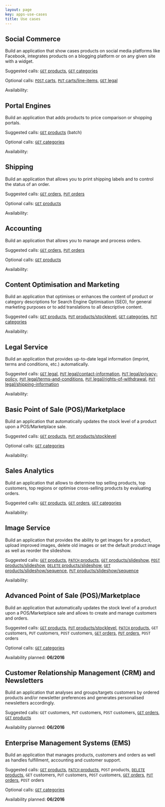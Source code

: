 ```yaml
---
layout: page
key: apps-use-cases
title: Use cases
---
```


## Social Commerce

Build an application that show cases products on social media platforms like Facebook, integrates products on a blogging platform or on any given site with a widget.

Suggested calls: [`GET` products](page:apps-api-get-shops-shopid-products-information), [`GET` categories](page:apps-api-get-shops-shopid-categories-information)

Optional calls: [`POST` carts](page:apps-api-post-shops-shopid-carts-information), [`PUT` carts/line-items](page:apps-api-put-shops-shopid-carts-cartid-line-items-lineitemid-information), [`GET` legal](page:apps-api-get-shops-shopid-legal-information)

Availability: <i class="fa fa-check"></i>

## Portal Engines

Build an application that adds products to price comparison or shopping portals.

Suggested calls: [`GET` products](page:apps-api-get-shops-shopid-products-information) (batch)

Optional calls: [`GET` categories](page:apps-api-get-shops-shopid-categories-information)

Availability: <i class="fa fa-check"></i>

## Shipping

Build an application that allows you to print shipping labels and to control the status of an order.

Suggested calls: [`GET` orders](page:apps-api-get-shops-shopid-orders-information), [`PUT` orders](page:apps-api-put-shops-shopid-orders-orderid-information)

Optional calls: [`GET` products](page:apps-api-get-shops-shopid-products-information)

Availability: <i class="fa fa-check"></i>

## Accounting

Build an application that allows you to manage and process orders.

Suggested calls: [`GET` orders](page:apps-api-get-shops-shopid-orders-information), [`PUT` orders](page:apps-api-put-shops-shopid-orders-orderid-information)

Optional calls: [`GET` products](page:apps-api-get-shops-shopid-products-information)

Availability: <i class="fa fa-check"></i>

## Content Optimisation and Marketing

Build an application that optimises or enhances the content of product or category descriptions for Search Engine Optimisation (SEO), for general marketing purposes or to add translations to all descriptive content.

Suggested calls: [`GET` products](page:apps-api-get-shops-shopid-products-information), [`PUT` products/stocklevel](page:apps-api-put-shops-shopid-products-productid-stock-level-information), [`GET` categories](page:apps-api-get-shops-shopid-categories-information), [`PUT` categories](page:apps-api-put-shops-shopid-categories-categoryid-information)

Availability: <i class="fa fa-check"></i>

## Legal Service

Build an application that provides up-to-date legal information (imprint, terms and conditions, etc.) automatically.

Suggested calls: [`GET` legal](page:apps-api-get-shops-shopid-legal-information), [`PUT` legal/contact-information](page:apps-api-put-shops-shopid-legal-contact-information-information), [`PUT` legal/privacy-policy](page:apps-api-put-shops-shopid-legal-privacy-policy-information), [`PUT` legal/terms-and-conditions](page:apps-api-put-shops-shopid-legal-terms-and-conditions-information), [`PUT` legal/rights-of-withdrawal](page:apps-api-put-shops-shopid-legal-rights-of-withdrawal-information), [`PUT` legal/shipping-information](page:apps-api-put-shops-shopid-legal-shipping-information-information)

Availability: <i class="fa fa-check"></i>

## Basic Point of Sale (POS)/Marketplace

Build an application that automatically updates the stock level of a product upon a POS/Marketplace sale.

Suggested calls: [`GET` products](page:apps-api-get-shops-shopid-products-information), [`PUT` products/stocklevel](page:apps-api-put-shops-shopid-products-productid-stock-level-information)

Optional calls: [`GET` categories](page:apps-api-get-shops-shopid-categories-information)

Availability: <i class="fa fa-check"></i>

## Sales Analytics

Build an application that allows to determine top selling products, top customers, top regions or optimise cross-selling products by evaluating orders.

Suggested calls: [`GET` products](page:apps-api-get-shops-shopid-products-information), [`GET` orders](page:apps-api-get-shops-shopid-orders-information), [`GET` categories](page:apps-api-get-shops-shopid-categories-information)

Availability: <i class="fa fa-check"></i>

## Image Service

Build an application that provides the ability to get images for a product, upload improved images, delete old images or set the default product image as well as reorder the slideshow.

Suggested calls: [`GET` products](page:apps-api-get-shops-shopid-products-information), [`PATCH` products](page:apps-api-patch-shops-shopid-products-productid-information), [`GET` products/slideshow](page:apps-api-get-shops-shopid-products-productid-slideshow-information), [`POST` products/slideshow](page:apps-api-post-shops-shopid-products-productid-slideshow-information), [`DELETE` products/slideshow](page:apps-api-delete-shops-shopid-products-productid-slideshow-imagename-information), [`GET` products/slideshow/sequence](page:apps-api-get-shops-shopid-products-productid-slideshow-sequence-information), [`PUT` products/slideshow/sequence](page:apps-api-put-shops-shopid-products-productid-slideshow-sequence-information)

Availability: <i class="fa fa-check"></i>

## Advanced Point of Sale (POS)/Marketplace

Build an application that automatically updates the stock level of a product upon a POS/Marketplace sale and allows to create and manage customers and orders.

Suggested calls: [`GET` products](page:apps-api-get-shops-shopid-products-information), [`PUT` products/stocklevel](page:apps-api-put-shops-shopid-products-productid-stock-level-information), [`PATCH` products](page:apps-api-patch-shops-shopid-products-productid-information), `GET` customers, `PUT` customers, `POST` customers, [`GET` orders](page:apps-api-get-shops-shopid-orders-information), [`PUT` orders](page:apps-api-put-shops-shopid-orders-orderid-information), `POST` orders

Optional calls: [`GET` categories](page:apps-api-get-shops-shopid-categories-information)

Availability planned: **06/2016**

## Customer Relationship Management (CRM) and Newsletters

Build an application that analyses and groups/targets customers by ordered products and/or newsletter preferences and generates personalised newsletters accordingly.

Suggested calls: `GET` customers, `PUT` customers, `POST` customers, [`GET` orders](page:apps-api-get-shops-shopid-orders-information), [`GET` products](page:apps-api-get-shops-shopid-products-information)

Availability planned: **06/2016**

## Enterprise Management Systems (EMS)

Build an application that manages products, customers and orders as well as handles fulfillment, accounting and customer support.

Suggested calls: [`GET` products](page:apps-api-get-shops-shopid-products-information), [`PATCH` products](page:apps-api-patch-shops-shopid-products-productid-information), `POST` products, [`DELETE` products](page:apps-api-delete-shops-shopid-products-productid-information), `GET` customers, `PUT` customers, `POST` customers, [`GET` orders](page:apps-api-get-shops-shopid-orders-information), [`PUT` orders](page:apps-api-put-shops-shopid-orders-orderid-information), `POST` orders

Optional calls: [`GET` categories](page:apps-api-get-shops-shopid-categories-information)

Availability planned: **06/2016**
